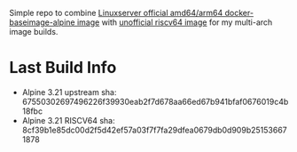 Simple repo to combine [Linuxserver official amd64/arm64 docker-baseimage-alpine image](https://github.com/linuxserver/docker-baseimage-alpine) with [unofficial riscv64 image](https://github.com/unofficial-docker-for-riscv/linuxserver-baseimage-alpine) for my multi-arch image builds.

# Last Build Info
- Alpine 3.21 upstream sha: 67550302697496226f39930eab2f7d678aa66ed67b941bfaf0676019c4b18fbc
- Alpine 3.21 RISCV64 sha: 8cf39b1e85dc00d2f5d42ef57a03f7f7fa29dfea0679db0d909b251536671878
